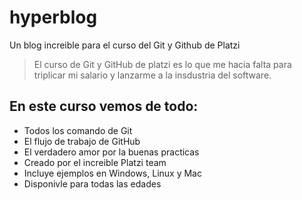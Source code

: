# hyperblog
Un blog increible para el curso del Git y Github de Platzi
> El curso de Git y GitHub de platzi es lo que me hacia falta para triplicar mi salario y lanzarme a la insdustria del software. 

## En este curso vemos de todo:
* Todos los comando de Git
* El flujo de trabajo de GitHub
* El verdadero amor por la buenas practicas
* Creado por el increible Platzi team
* Incluye ejemplos en Windows, Linux y Mac
* Disponivle para todas las edades